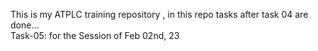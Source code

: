 
This is my ATPLC training repository , in this repo tasks after task 04 are done...
<br> 
Task-05: for the Session of Feb 02nd, 23

